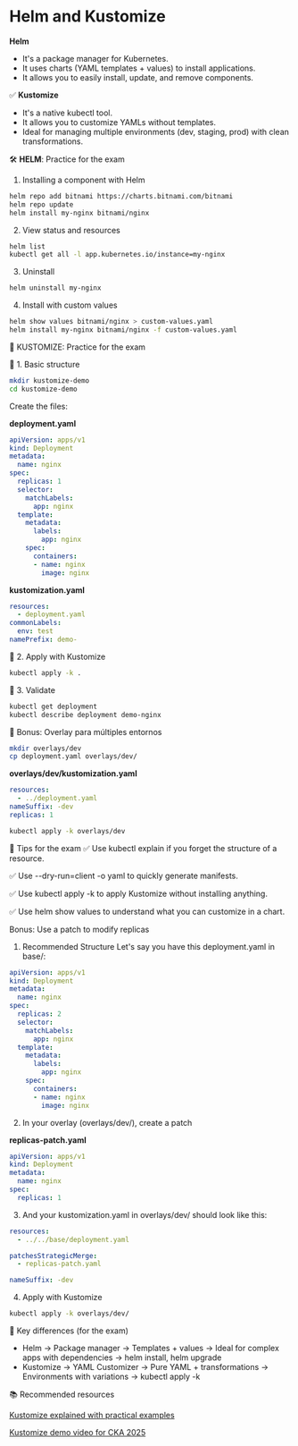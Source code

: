 # Helm and Kustomize

**Helm**
- It's a package manager for Kubernetes.
- It uses charts (YAML templates + values) to install applications.
- It allows you to easily install, update, and remove components.

✅ **Kustomize**
- It's a native kubectl tool.
- It allows you to customize YAMLs without templates.
- Ideal for managing multiple environments (dev, staging, prod) with clean transformations.

🛠️ **HELM**: Practice for the exam

1. Installing a component with Helm

```bash
helm repo add bitnami https://charts.bitnami.com/bitnami
helm repo update
helm install my-nginx bitnami/nginx
```

2. View status and resources

```bash
helm list
kubectl get all -l app.kubernetes.io/instance=my-nginx
```

3. Uninstall

```bash
helm uninstall my-nginx
```

4. Install with custom values

```bash
helm show values bitnami/nginx > custom-values.yaml
helm install my-nginx bitnami/nginx -f custom-values.yaml
```

🧩 KUSTOMIZE: Practice for the exam

🔹 1. Basic structure
```bash
mkdir kustomize-demo
cd kustomize-demo
```

Create the files:

**deployment.yaml**
```yaml
apiVersion: apps/v1
kind: Deployment
metadata:
  name: nginx
spec:
  replicas: 1
  selector:
    matchLabels:
      app: nginx
  template:
    metadata:
      labels:
        app: nginx
    spec:
      containers:
      - name: nginx
        image: nginx
```

**kustomization.yaml**
```yaml
resources:
  - deployment.yaml
commonLabels:
  env: test
namePrefix: demo-
```

🔹 2. Apply with Kustomize
```bash
kubectl apply -k .
```

🔹 3. Validate
```bash
kubectl get deployment
kubectl describe deployment demo-nginx
```

🧠 Bonus: Overlay para múltiples entornos
```bash
mkdir overlays/dev
cp deployment.yaml overlays/dev/
```

**overlays/dev/kustomization.yaml**
```yaml
resources:
  - ../deployment.yaml
nameSuffix: -dev
replicas: 1
```

```bash
kubectl apply -k overlays/dev
```

📌 Tips for the exam
✅ Use kubectl explain if you forget the structure of a resource.

✅ Use --dry-run=client -o yaml to quickly generate manifests.

✅ Use kubectl apply -k to apply Kustomize without installing anything.

✅ Use helm show values to understand what you can customize in a chart.


Bonus: Use a patch to modify replicas
1. Recommended Structure
Let's say you have this deployment.yaml in base/:

```yaml
apiVersion: apps/v1
kind: Deployment
metadata:
  name: nginx
spec:
  replicas: 2
  selector:
    matchLabels:
      app: nginx
  template:
    metadata:
      labels:
        app: nginx
    spec:
      containers:
      - name: nginx
        image: nginx
```

2. In your overlay (overlays/dev/), create a patch

**replicas-patch.yaml**

```yaml
apiVersion: apps/v1
kind: Deployment
metadata:
  name: nginx
spec:
  replicas: 1
```

3. And your kustomization.yaml in overlays/dev/ should look like this:

```yaml
resources:
  - ../../base/deployment.yaml

patchesStrategicMerge:
  - replicas-patch.yaml

nameSuffix: -dev
```

4. Apply with Kustomize
```bash
kubectl apply -k overlays/dev/
```

🧠 Key differences (for the exam)
- Helm -> Package manager -> Templates + values -> Ideal for complex apps with dependencies -> helm install, helm upgrade 	                                
- Kustomize -> YAML Customizer -> Pure YAML  + transformations -> Environments with variations -> kubectl apply -k


📚 Recommended resources

[Kustomize explained with practical examples](https://notes.kodekloud.com/docs/CKA-Certification-Course-Certified-Kubernetes-Administrator/2025-Updates-Kustomize-Basics/kustomization)

[Kustomize demo video for CKA 2025](https://www.youtube.com/watch?v=AKr5tc4nN2w)



